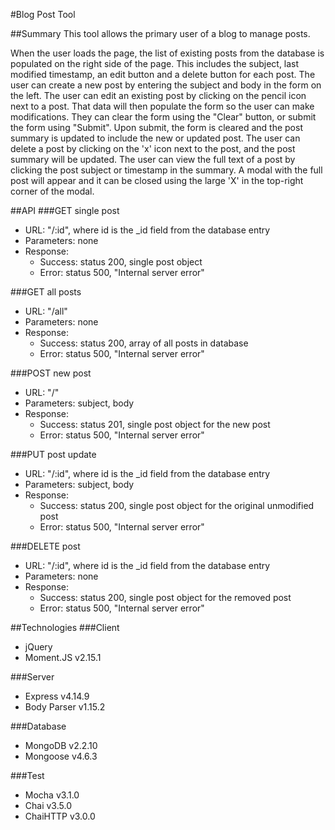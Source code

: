 #Blog Post Tool

##Summary
This tool allows the primary user of a blog to manage posts. 

When the user loads the page, the list of existing posts from the database is populated on the right side of the page.  This includes the subject, last modified timestamp, an edit button and a delete button for each post.  The user can create a new post by entering the subject and body in the form on the left.  The user can edit an existing post by clicking on the pencil icon next to a post.  That data will then populate the form so the user can make modifications.   They can clear the form using the "Clear" button, or submit the form using "Submit". Upon submit, the form is cleared and the post summary is updated to include the new or updated post.  The user can delete a post by clicking on the 'x' icon next to the post, and the post summary will be updated.  The user can view the full text of a post by clicking the post subject or timestamp in the summary.  A modal with the full post will appear and it can be closed using the large 'X' in the top-right corner of the modal.

##API
###GET single post
* URL: "/:id", where id is the \_id field from the database entry 
* Parameters: none
* Response: 
  * Success: status 200, single post object
  * Error: status 500, "Internal server error"

###GET all posts
* URL: "/all"
* Parameters: none
* Response: 
  * Success: status 200, array of all posts in database
  * Error: status 500, "Internal server error"

###POST new post
* URL: "/"
* Parameters: subject, body
* Response: 
  * Success: status 201, single post object for the new post
  * Error: status 500, "Internal server error"

###PUT post update
* URL: "/:id", where id is the \_id field from the database entry 
* Parameters: subject, body
* Response: 
  * Success: status 200, single post object for the original unmodified post
  * Error: status 500, "Internal server error"

###DELETE post
* URL: "/:id", where id is the \_id field from the database entry 
* Parameters: none
* Response: 
  * Success: status 200, single post object for the removed post
  * Error: status 500, "Internal server error"


##Technologies
###Client
* jQuery
* Moment.JS v2.15.1

###Server
* Express v4.14.9 
* Body Parser v1.15.2

###Database
* MongoDB v2.2.10 
* Mongoose v4.6.3

###Test
* Mocha v3.1.0
* Chai v3.5.0
* ChaiHTTP v3.0.0
